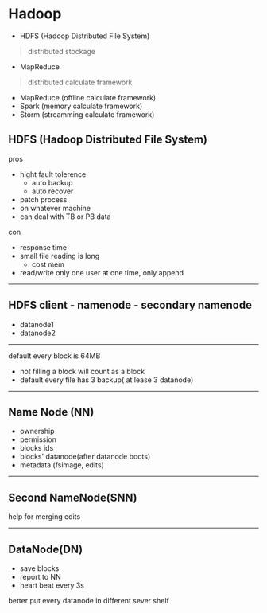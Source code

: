 # Hadoop
* HDFS (Hadoop Distributed File System)
> distributed stockage

* MapReduce
> distributed calculate framework

- MapReduce (offline calculate framework)
- Spark (memory calculate framework)
- Storm (streamming calculate framework)

## HDFS (Hadoop Distributed File System)

pros
- hight fault tolerence
  - auto backup
  - auto recover
- patch process
- on whatever machine
- can deal with TB or PB data

con
- response time
- small file reading is long
  - cost mem
- read/write only one user at one time, only append

--------------------------------------------------------------

## HDFS client - namenode - secondary namenode

- datanode1
- datanode2

--------------------------------------------------------------

default every block is 64MB
- not filling a block will count as a block
- default every file has 3 backup( at lease 3 datanode)

--------------------------------------------------------------

## Name Node (NN)

- ownership
- permission
- blocks ids
- blocks' datanode(after datanode boots)
- metadata (fsimage, edits)

--------------------------------------------------------------

## Second NameNode(SNN)

help for merging edits

--------------------------------------------------------------
## DataNode(DN)

- save blocks
- report to NN
- heart beat every 3s

better put every datanode in different sever shelf

